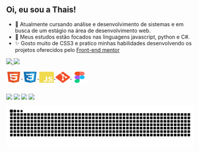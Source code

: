 ## Oi, eu sou a Thais!

- 🔭 Atualmente cursando análise e desenvolvimento de sistemas e em busca de um estágio na área de desenvolvimento web.
- 🌱 Meus estudos estão focados nas linguagens javascript, python e C#.
- ✨ Gosto muito de CSS3 e pratico minhas habilidades desenvolvendo os projetos oferecidos pelo <a href="https://www.frontendmentor.io/">Front-end mentor</a>

<div>
  <a href="https://github.com/thaiscode">
  <img height="180em" src="https://github-readme-stats.vercel.app/api?username=thaiscode&show_icons=true&theme=tokyonight&include_all_commits=true&count_private=true"/> 
  <img height="180em" src="https://github-readme-stats.vercel.app/api/top-langs/?username=thaiscode&layout=compact&langs_count=7&theme=tokyonight"/>
</div>
<div style="display: inline_block"><br>
  <img align="center" alt="Thais-HTML" height="30" width="40" src="https://raw.githubusercontent.com/devicons/devicon/master/icons/html5/html5-original.svg">
  <img align="center" alt="Thais-CSS" height="30" width="40" src="https://raw.githubusercontent.com/devicons/devicon/master/icons/css3/css3-original.svg">
  <img align="center" alt="Thais-Js" height="30" width="40" src="https://raw.githubusercontent.com/devicons/devicon/master/icons/javascript/javascript-plain.svg">
  <img align="center" alt="Thais-git" height="30" width="40" src="https://raw.githubusercontent.com/devicons/devicon/master/icons/git/git-plain.svg">
  <img align="center" alt="Thais-figma" height="30" width="40" src="https://raw.githubusercontent.com/devicons/devicon/6910f0503efdd315c8f9b858234310c06e04d9c0/icons/figma/figma-original.svg">
  
</div>
  
  ##
  
  <div> 
  <a href="https://www.linkedin.com/in/thaissouzasilva/" target="_blank"><img src="https://img.shields.io/badge/-LinkedIn-%230077B5?style=for-the-badge&logo=linkedin&logoColor=white" target="_blank"></a> 
  <a href = "mailto:thais.code@outlook.com"><img src="https://img.shields.io/badge/-Gmail-%23333?style=for-the-badge&logo=gmail&logoColor=white" target="_blank"></a>
  <a href="https://instagram.com/_thaiix" target="_blank"><img src="https://img.shields.io/badge/-Instagram-%23E4405F?style=for-the-badge&logo=instagram&logoColor=white" target="_blank"></a>
   <a href="https://twitter.com/_thaiiix" target="_blank"><img src="https://img.shields.io/badge/Twitter-1DA1F2?style=for-the-badge&logo=twitter&logoColor=white" target="_blank"></a>
    
  
  
 
  ![Snake animation](https://github.com/thaiscode/thaiscode/blob/output/github-contribution-grid-snake.svg)
 
</div>
